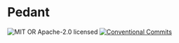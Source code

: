 # Pedant
![MIT OR Apache-2.0 licensed][license-badge]
[![Conventional Commits][conventional-commits-badge]][conventional-commits-url]

[license-badge]: https://img.shields.io/badge/license-MIT_OR_Apache--2.0-blue.svg
[conventional-commits-badge]: https://img.shields.io/badge/Conventional%20Commits-1.0.0-%23FE5196?logo=conventionalcommits&logoColor=white
[conventional-commits-url]: https://conventionalcommits.org

